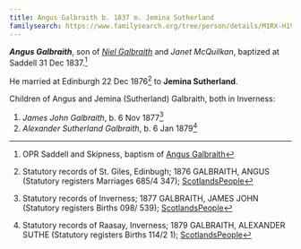 ```yaml
---
title: Angus Galbraith b. 1837 m. Jemina Sutherland
familysearch: https://www.familysearch.org/tree/person/details/M1RX-H19
---
```

***Angus Galbraith***, son of *[Niel Galbraith](galbraith-neil-1797-mcquilkan)* and *Janet McQuilkan*, baptized at Saddell 31 Dec 1837.[^birth]

He married at Edinburgh 22 Dec 1876[^marriage] to **Jemina Sutherland**.

Children of Angus and Jemina (Sutherland) Galbraith, both in Inverness:

1. *James John Galbraith*, b. 6 Nov 1877[^jj-birth]
2. *Alexander Sutherland Galbraith*, b. 6 Jan 1879[^as-birth]

[^birth]: OPR Saddell and Skipness, baptism of [Angus Galbraith](/sources/opr-saddell-skipness-births.md#1837-12-31-angus-galbraith)

[^death]: Statutory records of Lochalsh; 1909 GALBRAITH, ANGUS (Statutory registers Deaths 074/ 12); [ScotlandsPeople](https://www.scotlandspeople.gov.uk/view-image/nrs_stat_deaths/6141487)

[^marriage]: Statutory records of St. Giles, Edinbugh; 1876 GALBRAITH, ANGUS (Statutory registers Marriages 685/4 347); [ScotlandsPeople](https://www.scotlandspeople.gov.uk/view-image/nrs_stat_marriages/7111036)

[^jj-birth]: Statutory records of Inverness; 1877 GALBRAITH, JAMES JOHN (Statutory registers Births 098/ 539); [ScotlandsPeople](https://www.scotlandspeople.gov.uk/view-image/nrs_stat_births/41381888)

[^as-birth]: Statutory records of Raasay, Inverness; 1879 GALBRAITH, ALEXANDER SUTHE (Statutory registers Births 114/2 1); [ScotlandsPeople](https://www.scotlandspeople.gov.uk/view-image/nrs_stat_births/41564241)

